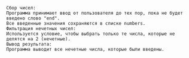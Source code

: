 	Сбор чисел:
	Программа принимает ввод от пользователя до тех пор, пока не будет введено слово "end".
	Все введенные значения сохраняются в списке numbers.
	Фильтрация нечетных чисел:
	Используется условие, чтобы выбрать только те числа, которые не делятся на 2 (нечетные).
	Вывод результата:
	Программа выводит все нечетные числа, которые были введены.
